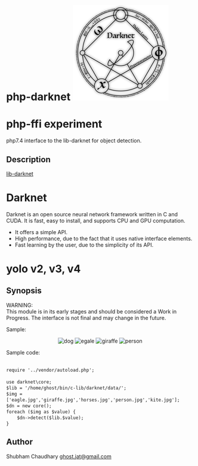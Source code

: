 # php-darknet ![Darknet Logo](darknet.png)

php-ffi experiment
=========
php7.4 interface to the lib-darknet for object detection.

Description
-----------
[lib-darknet](https://github.com/pjreddie/darknet) 

# Darknet #
Darknet is an open source neural network framework written in C and CUDA. It is fast, easy to install, and supports CPU and GPU computation.

* It offers a simple API.
* High performance, due to the fact that it uses native interface elements.
* Fast learning by the user, due to the simplicity of its API.
# yolo v2, v3, v4 #

Synopsis
--------
WARNING:  
This module is in its early stages and should be considered a Work in Progress.
The interface is not final and may change in the future.  

Sample:

<p align="center">
 <img src ="https://raw.github.com/ghostjat/php-darknet/master/temp/out/dog.jpg" alt ="dog"/>
  <img src ="https://raw.github.com/ghostjat/php-darknet/master/temp/out/eagle.jpg" alt ="egale"/>
 <img src ="https://raw.github.com/ghostjat/php-darknet/master/temp/out/giraffe.jpg" alt ="giraffe"/>
<img src="https://raw.github.com/ghostjat/php-darknet/master/temp/out/person.jpg" alt="person"/>
</p>

Sample code:

```<?php

require '../vendor/autoload.php';

use darknet\core;
$lib = '/home/ghost/bin/c-lib/darknet/data/';
$img = ['eagle.jpg','giraffe.jpg','horses.jpg','person.jpg','kite.jpg'];
$dn = new core();
foreach ($img as $value) {
    $dn->detect($lib.$value);
}
```
Author
------
Shubham Chaudhary <ghost.jat@gmail.com>
